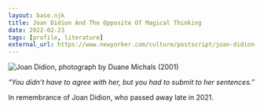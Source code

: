 ```yaml
---
layout: base.njk
title: Joan Didion And The Opposite Of Magical Thinking
date: 2022-02-23
tags: [profile, literature]
external_url: https://www.newyorker.com/culture/postscript/joan-didion-and-the-opposite-of-magical-thinking?ref=daniel.pizza
---
```

![Joan Didion, photograph by Duane Michals (2001)](/assets/links/joan-didion.webp "Joan Didion, photograph by Duane Michals (2001)")

_“You didn’t have to agree with her, but you had to submit to her sentences.”_ 

In remembrance of Joan Didion, who passed away late in 2021.

